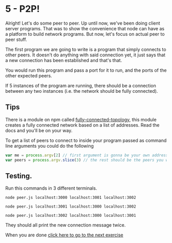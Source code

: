 # 5 - P2P!

Alright! Let's do some peer to peer. Up until now, we've been doing client server programs. That
was to show the convenience that node can have as a platform to build network programs. But now, let's
focus on actual peer to peer stuff.

The first program we are going to write is a program that simply connects to other peers. It doesn't do
anything with said connection yet, it just says that a new connection has been established and that's that.

You would run this program and pass a port for it to run, and the ports of the other expected peers.

If 5 instances of the program are running, there should be a connection between any two instances
(i.e. the network should be fully connected).

## Tips

There is a module on npm called [fully-connected-topology](https://github.com/sorribas/fully-connected-topology), this
module creates a fully connected network based on a list of addresses. Read the docs and you'll be on your way.

To get a list of peers to connect to inside your program passed as command line arguments you could do the following

``` js
var me = process.argv[2] // first argument is gonna be your own address
var peers = process.argv.slice(3) // the rest should be the peers you want to connect to
```

## Testing.

Run this commands in 3 different terminals.

```
node peer.js localhost:3000 localhost:3001 localhost:3002
```

```
node peer.js localhost:3001 localhost:3000 localhost:3002
```

```
node peer.js localhost:3002 localhost:3000 localhost:3001
```

They should all print the new connection message twice.

When you are done [click here to go to the next exercise](06.md)